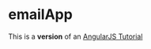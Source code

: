 # emailApp

This is a **version** of an [AngularJS Tutorial](https://www.thinkful.com/learn/angularjs-tutorial-build-a-gmail-clone/Introduction) 